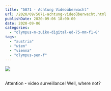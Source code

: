 ```yaml
---
title: "5071 - Achtung Videoüberwacht"
url: /2020/09/5071-achtung-videoüberwacht.html
publishDate: 2020-09-06 18:00:00
date: 2020-09-06
categories: 
  - "olympus-m-zuiko-digital-ed-75-mm-f1-8"
tags: 
  - "austria"
  - "wien"
  - "vienna"
  - "olympus-pen-f"
---
```

<div class="container">
<div class="center"><a target="_blank" href="https://d25zfm9zpd7gm5.cloudfront.net/1200x1200/2018/20180813_081424_lr.jpg"><img class="webfeedsFeaturedVisual" src="https://d25zfm9zpd7gm5.cloudfront.net/0600x0600/2018/20180813_081424_lr.jpg" /></a></div>
</div>
<br />

Attention - video surveillance! Well, where not?